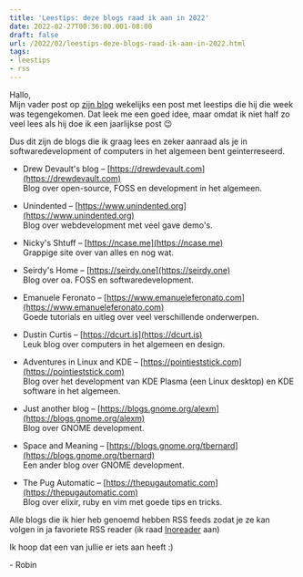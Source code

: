 ```yaml
---
title: 'Leestips: deze blogs raad ik aan in 2022'
date: 2022-02-27T00:36:00.001-08:00
draft: false
url: /2022/02/leestips-deze-blogs-raad-ik-aan-in-2022.html
tags: 
- leestips
- rss
---
```


Hallo,  
Mijn vader post op [zijn blog](https://witblauw.blogspot.com) wekelijks een post met leestips die hij die week was tegengekomen. Dat leek me een goed idee, maar omdat ik niet half zo veel lees als hij doe ik een jaarlijkse post 😉

Dus dit zijn de blogs die ik graag lees en zeker aanraad als je in softwaredevelopment of computers in het algemeen bent geinterreseerd.

*   Drew Devault's blog – [https://drewdevault.com](https://drewdevault.com)  
    Blog over open-source, FOSS en development in het algemeen.
    
*   Unindented – [https://www.unindented.org](https://www.unindented.org)  
    Blog over webdevelopment met veel gave demo's.
    
*   Nicky's Shtuff – [https://ncase.me](https://ncase.me)  
    Grappige site over van alles en nog wat.
    
*   Seirdy's Home – [https://seirdy.one](https://seirdy.one)  
    Blog over oa. FOSS en softwaredevelopment.
    
*   Emanuele Feronato – [https://www.emanueleferonato.com](https://www.emanueleferonato.com)  
    Goede tutorials en uitleg over veel verschillende onderwerpen.
    
*   Dustin Curtis – [https://dcurt.is](https://dcurt.is)  
    Leuk blog over computers in het algemeen en design.
    
*   Adventures in Linux and KDE – [https://pointieststick.com](https://pointieststick.com)  
    Blog over het development van KDE Plasma (een Linux desktop) en KDE software in het algemeen.
    
*   Just another blog – [https://blogs.gnome.org/alexm](https://blogs.gnome.org/alexm)  
    Blog over GNOME development.
    
*   Space and Meaning – [https://blogs.gnome.org/tbernard](https://blogs.gnome.org/tbernard)  
    Een ander blog over GNOME development.
    
*   The Pug Automatic – [https://thepugautomatic.com](https://thepugautomatic.com)  
    Blog over elixir, ruby en vim met goede tips en tricks.
    

Alle blogs die ik hier heb genoemd hebben RSS feeds zodat je ze kan volgen in ja favoriete RSS reader (ik raad [Inoreader](https://inoreader.com) aan)

Ik hoop dat een van jullie er iets aan heeft :)

\- Robin